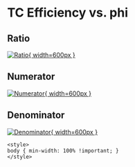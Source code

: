 # TC Efficiency vs. phi

## Ratio

[![Ratio](../mtv/var/TC_eff_phi.png){ width=600px }](../mtv/var/TC_eff_phi.pdf)

## Numerator

[![Numerator](../mtv/num/TC_eff_phi_num.png){ width=600px }](../mtv/num/TC_eff_phi_num.pdf)

## Denominator

[![Denominator](../mtv/den/TC_eff_phi_den.png){ width=600px }](../mtv/den/TC_eff_phi_den.pdf)


``` {=html}
<style>
body { min-width: 100% !important; }
</style>
```
